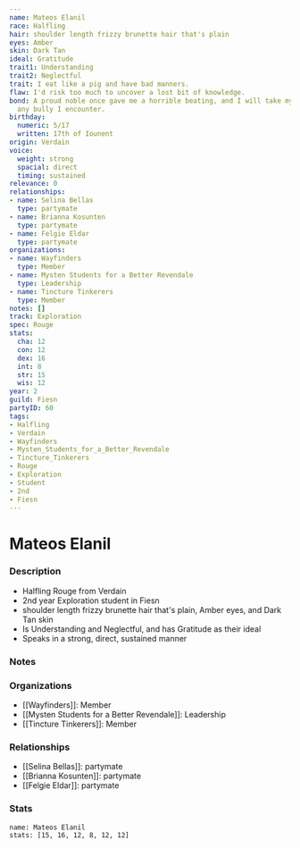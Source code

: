 ```yaml
---
name: Mateos Elanil
race: Halfling
hair: shoulder length frizzy brunette hair that's plain
eyes: Amber
skin: Dark Tan
ideal: Gratitude
trait1: Understanding
trait2: Neglectful
trait: I eat like a pig and have bad manners.
flaw: I'd risk too much to uncover a lost bit of knowledge.
bond: A proud noble once gave me a horrible beating, and I will take my revenge on
  any bully I encounter.
birthday:
  numeric: 5/17
  written: 17th of Iounent
origin: Verdain
voice:
  weight: strong
  spacial: direct
  timing: sustained
relevance: 0
relationships:
- name: Selina Bellas
  type: partymate
- name: Brianna Kosunten
  type: partymate
- name: Felgie Eldar
  type: partymate
organizations:
- name: Wayfinders
  type: Member
- name: Mysten Students for a Better Revendale
  type: Leadership
- name: Tincture Tinkerers
  type: Member
notes: []
track: Exploration
spec: Rouge
stats:
  cha: 12
  con: 12
  dex: 16
  int: 8
  str: 15
  wis: 12
year: 2
guild: Fiesn
partyID: 60
tags:
- Halfling
- Verdain
- Wayfinders
- Mysten_Students_for_a_Better_Revendale
- Tincture_Tinkerers
- Rouge
- Exploration
- Student
- 2nd
- Fiesn
---
```

# Mateos Elanil
### Description
- Halfling Rouge from Verdain
- 2nd year Exploration student in Fiesn
- shoulder length frizzy brunette hair that's plain, Amber eyes, and Dark Tan skin
- Is Understanding and Neglectful, and has Gratitude as their ideal
- Speaks in a strong, direct, sustained manner

### Notes

### Organizations
- [[Wayfinders]]: Member
- [[Mysten Students for a Better Revendale]]: Leadership
- [[Tincture Tinkerers]]: Member

### Relationships
- [[Selina Bellas]]: partymate
- [[Brianna Kosunten]]: partymate
- [[Felgie Eldar]]: partymate

### Stats
```statblock
name: Mateos Elanil
stats: [15, 16, 12, 8, 12, 12]
```